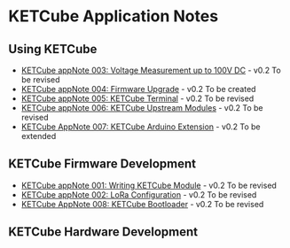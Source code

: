 # KETCube Application Notes

## Using KETCube
* [KETCube appNote 003: Voltage Measurement up to 100V DC](KETCube_appNote_003.pdf) - v0.2 To be revised
* [KETCube appNote 004: Firmware Upgrade](KETCube_appNote_004.pdf) - v0.2 To be created
* [KETCube appNote 005: KETCube Terminal](KETCube_appNote_005.pdf) - v0.2 To be revised
* [KETCube appNote 006: KETCube Upstream Modules](KETCube_appNote_006.pdf) - v0.2 To be revised
* [KETCube AppNote 007: KETCube Arduino Extension](KETCube_appNote_007.pdf) - v0.2 To be extended

## KETCube Firmware Development
* [KETCube appNote 001: Writing KETCube Module](KETCube_appNote_001.pdf) - v0.2 To be revised
* [KETCube appNote 002: LoRa Configuration](KETCube_appNote_002.pdf) - v0.2 To be revised
* [KETCube AppNote 008: KETCube Bootloader](KETCube_appNote_008.pdf) - v0.2 To be revised

## KETCube Hardware Development
